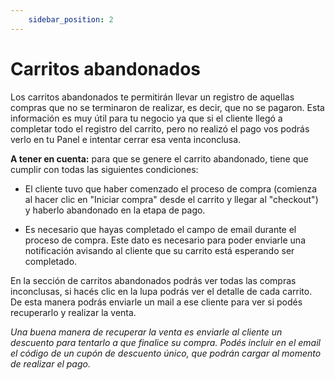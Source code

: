 ```yaml
---
    sidebar_position: 2
---
```


# Carritos abandonados

Los carritos abandonados te permitirán llevar un registro de aquellas compras que no se terminaron de realizar, es decir, que no se pagaron. Esta información es muy útil para tu negocio ya que si el cliente llegó a completar todo el registro del carrito, pero no realizó el pago vos podrás verlo en tu Panel e intentar cerrar esa venta inconclusa.

**A tener en cuenta:** para que se genere el carrito abandonado, tiene que cumplir con todas las siguientes condiciones:


- El cliente tuvo que haber comenzado el proceso de compra (comienza al hacer clic en "Iniciar compra" desde el carrito y llegar al "checkout") y haberlo abandonado en la etapa de pago.
 
- Es necesario que hayas completado el campo de email durante el proceso de compra. Este dato es necesario para poder enviarle una notificación avisando al cliente que su carrito está esperando ser completado.

En la sección de carritos abandonados podrás ver todas las compras inconclusas, si hacés clic en la lupa podrás ver el detalle de cada carrito. De esta manera podrás enviarle un mail a ese cliente para ver si podés recuperarlo y realizar la venta. 

*Una buena manera de recuperar la venta es enviarle al cliente un descuento para tentarlo a que finalice su compra. Podés incluir en el email el código de un cupón de descuento único, que podrán cargar al momento de realizar el pago.*
